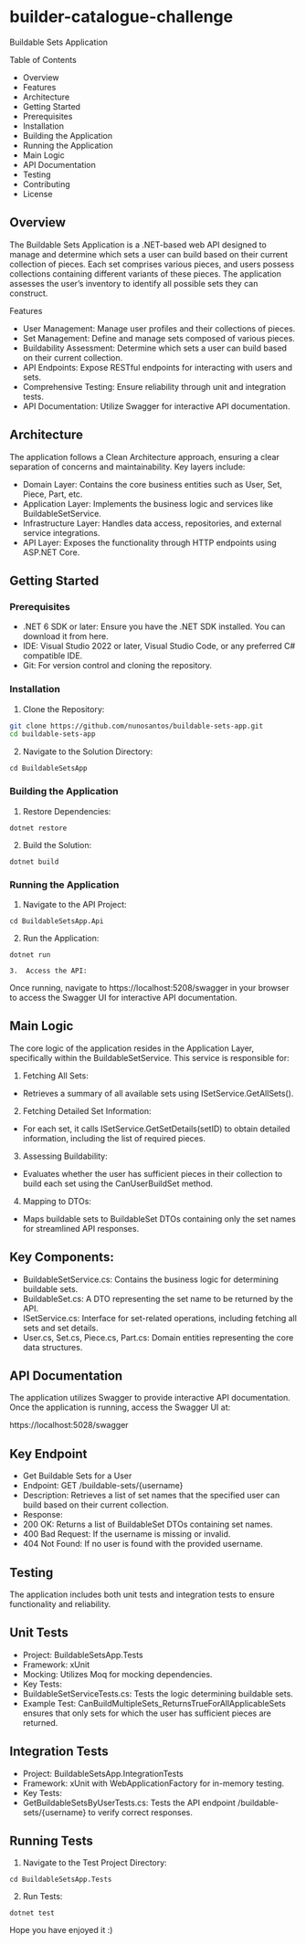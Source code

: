 # builder-catalogue-challenge

Buildable Sets Application

Table of Contents
* Overview
* Features
* Architecture
* Getting Started
* Prerequisites
* Installation
* Building the Application
* Running the Application
* Main Logic
* API Documentation
* Testing
* Contributing
* License

## Overview

The Buildable Sets Application is a .NET-based web API designed to manage and determine which sets a user can build based on their current collection of pieces. Each set comprises various pieces, and users possess collections containing different variants of these pieces. The application assesses the user’s inventory to identify all possible sets they can construct.

Features
* User Management: Manage user profiles and their collections of pieces.
* Set Management: Define and manage sets composed of various pieces.
* Buildability Assessment: Determine which sets a user can build based on their current collection.
* API Endpoints: Expose RESTful endpoints for interacting with users and sets.
* Comprehensive Testing: Ensure reliability through unit and integration tests.
* API Documentation: Utilize Swagger for interactive API documentation.

## Architecture

The application follows a Clean Architecture approach, ensuring a clear separation of concerns and maintainability. Key layers include:
* Domain Layer: Contains the core business entities such as User, Set, Piece, Part, etc.
* Application Layer: Implements the business logic and services like BuildableSetService.
* Infrastructure Layer: Handles data access, repositories, and external service integrations.
* API Layer: Exposes the functionality through HTTP endpoints using ASP.NET Core.

## Getting Started

### Prerequisites
* .NET 6 SDK or later: Ensure you have the .NET SDK installed. You can download it from here.
* IDE: Visual Studio 2022 or later, Visual Studio Code, or any preferred C# compatible IDE.
* Git: For version control and cloning the repository.

### Installation
1.	Clone the Repository:

```bash
git clone https://github.com/nunosantos/buildable-sets-app.git
cd buildable-sets-app
```

2.	Navigate to the Solution Directory:

`cd BuildableSetsApp`

### Building the Application
1.	Restore Dependencies:

`dotnet restore`

2.	Build the Solution:

`dotnet build`

### Running the Application
1.	Navigate to the API Project:

`cd BuildableSetsApp.Api`


2.	Run the Application:

`dotnet run`

	3.	Access the API:
Once running, navigate to https://localhost:5208/swagger in your browser to access the Swagger UI for interactive API documentation.

## Main Logic

The core logic of the application resides in the Application Layer, specifically within the BuildableSetService. This service is responsible for:
1.	Fetching All Sets:
* Retrieves a summary of all available sets using ISetService.GetAllSets().
2.	Fetching Detailed Set Information:
* For each set, it calls ISetService.GetSetDetails(setID) to obtain detailed information, including the list of required pieces.
3.	Assessing Buildability:
* Evaluates whether the user has sufficient pieces in their collection to build each set using the CanUserBuildSet method.
4.	Mapping to DTOs:
* Maps buildable sets to BuildableSet DTOs containing only the set names for streamlined API responses.

## Key Components:
* BuildableSetService.cs: Contains the business logic for determining buildable sets.
* BuildableSet.cs: A DTO representing the set name to be returned by the API.
* ISetService.cs: Interface for set-related operations, including fetching all sets and set details.
* User.cs, Set.cs, Piece.cs, Part.cs: Domain entities representing the core data structures.

## API Documentation

The application utilizes Swagger to provide interactive API documentation. Once the application is running, access the Swagger UI at:

https://localhost:5028/swagger

## Key Endpoint
* Get Buildable Sets for a User
* Endpoint: GET /buildable-sets/{username}
* Description: Retrieves a list of set names that the specified user can build based on their current collection.
* Response:
* 200 OK: Returns a list of BuildableSet DTOs containing set names.
* 400 Bad Request: If the username is missing or invalid.
* 404 Not Found: If no user is found with the provided username.

## Testing

The application includes both unit tests and integration tests to ensure functionality and reliability.

## Unit Tests
* Project: BuildableSetsApp.Tests
* Framework: xUnit
* Mocking: Utilizes Moq for mocking dependencies.
* Key Tests:
* BuildableSetServiceTests.cs: Tests the logic determining buildable sets.
* Example Test: CanBuildMultipleSets_ReturnsTrueForAllApplicableSets ensures that only sets for which the user has sufficient pieces are returned.

## Integration Tests
* Project: BuildableSetsApp.IntegrationTests
* Framework: xUnit with WebApplicationFactory for in-memory testing.
* Key Tests:
* GetBuildableSetsByUserTests.cs: Tests the API endpoint /buildable-sets/{username} to verify correct responses.

## Running Tests
1.	Navigate to the Test Project Directory:

`cd BuildableSetsApp.Tests`


2.	Run Tests:

`dotnet test`

Hope you have enjoyed it :) 